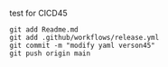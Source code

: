 test for CICD45

```
git add Readme.md
git add .github/workflows/release.yml
git commit -m "modify yaml verson45"
git push origin main
```